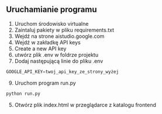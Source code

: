 ## Uruchamianie programu
1. Uruchom środowisko virtualne
2. Zaintaluj pakiety w pliku requirements.txt
3. Wejdź na strone aistudio.google.com
4. Wejdź w zakładkę API keys
5. Create a new API key
6. utwórz plik .env w foldrze projektu
7. Dodaj następującą linie do pliku .env
```python
GOOGLE_API_KEY=twoj_api_key_ze_strony_wyżej
```
9. Uruchom program run.py
```bash
python run.py
```
5. Otwórz plik index.html w przeglądarce z katalogu frontend
